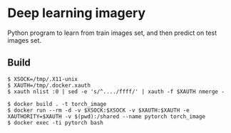 Deep learning imagery
========

Python program to learn from train images set, and then predict on test images set.


Build
-----

    $ XSOCK=/tmp/.X11-unix
    $ XAUTH=/tmp/.docker.xauth
    $ xauth nlist :0 | sed -e 's/^..../ffff/' | xauth -f $XAUTH nmerge -

    $ docker build . -t torch_image
    $ docker run --rm -d -v $XSOCK:$XSOCK -v $XAUTH:$XAUTH -e XAUTHORITY=$XAUTH -v $(pwd):/shared --name pytorch torch_image
    $ docker exec -ti pytorch bash
